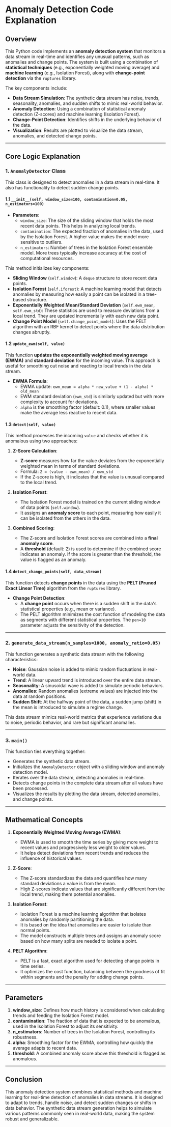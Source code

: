 # Anomaly Detection Code Explanation

## Overview

This Python code implements an **anomaly detection system** that monitors a data stream in real-time and identifies any unusual patterns, such as anomalies and change points. The system is built using a combination of **statistical techniques** (e.g., exponentially weighted moving average) and **machine learning** (e.g., Isolation Forest), along with **change-point detection** via the `ruptures` library.

The key components include:
- **Data Stream Simulation**: The synthetic data stream has noise, trends, seasonality, anomalies, and sudden shifts to mimic real-world behavior.
- **Anomaly Detection**: Using a combination of statistical anomaly detection (Z-scores) and machine learning (Isolation Forest).
- **Change-Point Detection**: Identifies shifts in the underlying behavior of the data.
- **Visualization**: Results are plotted to visualize the data stream, anomalies, and detected change points.

---

## Core Logic Explanation

### 1. `AnomalyDetector` Class

This class is designed to detect anomalies in a data stream in real-time. It also has functionality to detect sudden change points.

#### 1.1 `__init__(self, window_size=100, contamination=0.05, n_estimators=100)`

- **Parameters**:
  - `window_size`: The size of the sliding window that holds the most recent data points. This helps in analyzing local trends.
  - `contamination`: The expected fraction of anomalies in the data, used by the Isolation Forest. A higher value makes the model more sensitive to outliers.
  - `n_estimators`: Number of trees in the Isolation Forest ensemble model. More trees typically increase accuracy at the cost of computational resources.

This method initializes key components:
- **Sliding Window** (`self.window`): A `deque` structure to store recent data points.
- **Isolation Forest** (`self.iforest`): A machine learning model that detects anomalies by measuring how easily a point can be isolated in a tree-based structure.
- **Exponentially Weighted Mean/Standard Deviation** (`self.ewm_mean`, `self.ewm_std`): These statistics are used to measure deviations from a local trend. They are updated incrementally with each new data point.
- **Change Point Model** (`self.change_point_model`): Uses the PELT algorithm with an RBF kernel to detect points where the data distribution changes abruptly.

#### 1.2 `update_ewm(self, value)`

This function **updates the exponentially weighted moving average (EWMA)** and **standard deviation** for the incoming value. This approach is useful for smoothing out noise and reacting to local trends in the data stream.

- **EWMA Formula**:
  - EWMA update: `ewm_mean = alpha * new_value + (1 - alpha) * old_mean`
  - EWM standard deviation (`ewm_std`) is similarly updated but with more complexity to account for deviations.
  - `alpha` is the smoothing factor (default: 0.1), where smaller values make the average less reactive to recent data.

#### 1.3 `detect(self, value)`

This method processes the incoming `value` and checks whether it is anomalous using two approaches:
1. **Z-Score Calculation**:
   - **Z-score** measures how far the value deviates from the exponentially weighted mean in terms of standard deviations. 
   - Formula: `Z = (value - ewm_mean) / ewm_std`
   - If the Z-score is high, it indicates that the value is unusual compared to the local trend.

2. **Isolation Forest**:
   - The Isolation Forest model is trained on the current sliding window of data points (`self.window`).
   - It assigns an **anomaly score** to each point, measuring how easily it can be isolated from the others in the data.

3. **Combined Scoring**:
   - The Z-score and Isolation Forest scores are combined into a **final anomaly score**.
   - A **threshold** (default: 2) is used to determine if the combined score indicates an anomaly. If the score is greater than the threshold, the value is flagged as an anomaly.

#### 1.4 `detect_change_points(self, data_stream)`

This function detects **change points** in the data using the **PELT (Pruned Exact Linear Time)** algorithm from the `ruptures` library.

- **Change Point Detection**:
  - A **change point** occurs when there is a sudden shift in the data's statistical properties (e.g., mean or variance).
  - The PELT algorithm minimizes the cost function of modeling the data as segments with different statistical properties. The `pen=10` parameter adjusts the sensitivity of the detection.
  
---

### 2. `generate_data_stream(n_samples=1000, anomaly_ratio=0.05)`

This function generates a synthetic data stream with the following characteristics:
- **Noise**: Gaussian noise is added to mimic random fluctuations in real-world data.
- **Trend**: A linear upward trend is introduced over the entire data stream.
- **Seasonality**: A sinusoidal wave is added to simulate periodic behaviors.
- **Anomalies**: Random anomalies (extreme values) are injected into the data at random positions.
- **Sudden Shift**: At the halfway point of the data, a sudden jump (shift) in the mean is introduced to simulate a regime change.

This data stream mimics real-world metrics that experience variations due to noise, periodic behavior, and rare but significant anomalies.

---

### 3. `main()`

This function ties everything together:
- Generates the synthetic data stream.
- Initializes the `AnomalyDetector` object with a sliding window and anomaly detection model.
- Iterates over the data stream, detecting anomalies in real-time.
- Detects change points in the complete data stream after all values have been processed.
- Visualizes the results by plotting the data stream, detected anomalies, and change points.

---

## Mathematical Concepts

1. **Exponentially Weighted Moving Average (EWMA)**:
   - EWMA is used to smooth the time series by giving more weight to recent values and progressively less weight to older values.
   - It helps detect deviations from recent trends and reduces the influence of historical values.

2. **Z-Score**:
   - The Z-score standardizes the data and quantifies how many standard deviations a value is from the mean.
   - High Z-scores indicate values that are significantly different from the local trend, making them potential anomalies.

3. **Isolation Forest**:
   - Isolation Forest is a machine learning algorithm that isolates anomalies by randomly partitioning the data.
   - It is based on the idea that anomalies are easier to isolate than normal points.
   - The model constructs multiple trees and assigns an anomaly score based on how many splits are needed to isolate a point.

4. **PELT Algorithm**:
   - PELT is a fast, exact algorithm used for detecting change points in time series.
   - It optimizes the cost function, balancing between the goodness of fit within segments and the penalty for adding change points.

---

## Parameters

1. **window_size**: Defines how much history is considered when calculating trends and feeding the Isolation Forest model.
2. **contamination**: The fraction of data that is expected to be anomalous, used in the Isolation Forest to adjust its sensitivity.
3. **n_estimators**: Number of trees in the Isolation Forest, controlling its robustness.
4. **alpha**: Smoothing factor for the EWMA, controlling how quickly the average adapts to recent data.
5. **threshold**: A combined anomaly score above this threshold is flagged as anomalous.

---

## Conclusion

This anomaly detection system combines statistical methods and machine learning for real-time detection of anomalies in data streams. It is designed to adapt to trends, handle noise, and detect sudden changes or shifts in data behavior. The synthetic data stream generation helps to simulate various patterns commonly seen in real-world data, making the system robust and generalizable.
